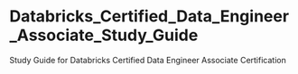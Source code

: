 # Databricks_Certified_Data_Engineer_Associate_Study_Guide
Study Guide for Databricks Certified Data Engineer Associate Certification
